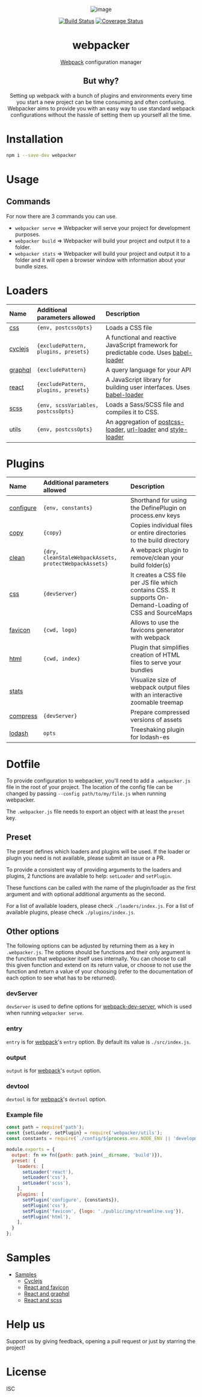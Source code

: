 <div align="center">

![image](https://hmp.me/bzzr)

[![Build Status](https://travis-ci.com/wearereasonablepeople/webpacker.svg?branch=master)](https://travis-ci.com/wearereasonablepeople/webpacker)
[![Coverage Status](https://coveralls.io/repos/github/wearereasonablepeople/webpacker/badge.svg?branch=master)](https://coveralls.io/github/wearereasonablepeople/webpacker?branch=master)

# webpacker
[Webpack](https://github.com/webpack/webpack) configuration manager

## But why?
Setting up webpack with a bunch of plugins and environments every time you start a new project can be time consuming and often confusing. Webpacker aims to provide you with an easy way to use standard webpack configurations without the hassle of setting them up yourself all the time.

</div>

# Installation

```bash
npm i --save-dev webpacker
```

# Usage

## Commands
For now there are 3 commands you can use.
- `webpacker serve` => Webpacker will serve your project for development purposes.
- `webpacker build` => Webpacker will build your project and output it to a folder.
- `webpacker stats` => Webpacker will build your project and output it to a folder and it will open a browser window with information about your bundle sizes.


# Loaders
|Name|Additional parameters allowed|Description|
|:--|:---|:---|
|[css][css-loader]|`{env, postcssOpts}`|Loads a CSS file|
|[cyclejs][cyclejs-loader]|`{excludePattern, plugins, presets}`|A functional and reactive JavaScript framework for predictable code. Uses [babel-loader][babel-loader]|
|[graphql][graphql-loader]|`{excludePattern}`|A query language for your API|
|[react][babel-loader]|`{excludePattern, plugins, presets}`|A JavaScript library for building user interfaces. Uses [babel-loader][babel-loader]|
|[scss][sass-loader]|`{env, scssVariables, postcssOpts}`|Loads a Sass/SCSS file and compiles it to CSS.|
|utils|`{env, postcssOpts}`|An aggregation of [postcss-loader][postcss-loader], [url-loader][url-loader] and [style-loader][style-loader]|

[babel-loader]: https://github.com/babel/babel-loader
[css-loader]: https://github.com/webpack-contrib/css-loader
[cyclejs-loader]: https://cycle.js.org/
[graphql-loader]: https://graphql.org/
[postcss-loader]: https://github.com/postcss/postcss-loader
[sass-loader]: https://github.com/webpack-contrib/sass-loader
[style-loader]: https://github.com/webpack-contrib/style-loader
[url-loader]: https://github.com/webpack-contrib/url-loader

# Plugins
|Name|Additional parameters allowed|Description|
|:--|:---|:---|
|[configure][environment-plugin]|`{env, constants}`|Shorthand for using the DefinePlugin on process.env keys|
|[copy][copy-webpack-plugin]|`{copy}`|Copies individual files or entire directories to the build directory|
|[clean][clean-webpack-plugin]|`{dry, cleanStaleWebpackAssets, protectWebpackAssets}`|A webpack plugin to remove/clean your build folder(s)|
|[css][mini-css-extract-plugin]|`{devServer}`|It creates a CSS file per JS file which contains CSS. It supports On-Demand-Loading of CSS and SourceMaps|
|[favicon][favicons-webpack-plugin]|`{cwd, logo}`|Allows to use the favicons generator with webpack|
|[html][html-webpack-plugin]|`{cwd, index}`|Plugin that simplifies creation of HTML files to serve your bundles|
|[stats][webpack-bundle-analyzer]||Visualize size of webpack output files with an interactive zoomable treemap|
|[compress][compression-webpack-plugin]|`{devServer}`|Prepare compressed versions of assets|
|[lodash][lodash-webpack-plugin]|`opts`|Treeshaking plugin for lodash-es|

[copy-webpack-plugin]: https://github.com/webpack-contrib/copy-webpack-plugin
[clean-webpack-plugin]: https://github.com/johnagan/clean-webpack-plugin
[environment-plugin]: https://webpack.js.org/plugins/environment-plugin/
[favicons-webpack-plugin]: https://github.com/jantimon/favicons-webpack-plugin
[html-webpack-plugin]: https://github.com/jantimon/html-webpack-plugin
[mini-css-extract-plugin]: https://github.com/webpack-contrib/mini-css-extract-plugin
[webpack-bundle-analyzer]: https://github.com/webpack-contrib/webpack-bundle-analyzer
[compression-webpack-plugin]: https://github.com/webpack-contrib/compression-webpack-plugin
[lodash-webpack-plugin]: https://github.com/lodash/lodash-webpack-plugin

[cyclejs-usage]: samples/cyclejs/
[react-favicon-usage]: samples/react-and-favicon/
[react-graphql-usage]: samples/react-and-graphql/
[react-scss-usage]: samples/react-and-scss/
[root-usage]: samples/

# Dotfile
To provide configuration to webpacker, you'll need to add a `.webpacker.js` file in the root of your project. The location of the config file can be changed by passing `--config path/to/my/file.js` when running webpacker.

The `.webpacker.js` file needs to export an object with at least the `preset` key.

## Preset
The preset defines which loaders and plugins will be used. If the loader or plugin you need is not available, please submit an issue or a PR.

To provide a consistent way of providing arguments to the loaders and plugins, 2 functions are available to help:
`setLoader` and `setPlugin`.

These functions can be called with the name of the plugin/loader as the first argument and with optional additional arguments as the second.

For a list of available loaders, please check `./loaders/index.js`.
For a list of available plugins, please check `./plugins/index.js`.

## Other options
The following options can be adjusted by returning them as a key in `.webpacker.js`. The options should be functions and their only argument is the function that webpacker itself uses internally. You can choose to call this given function and extend on its return value, or choose to not use the function and return a value of your choosing (refer to the documentation of each option to see what has to be returned).

### devServer
`devServer` is used to define options for [webpack-dev-server](https://github.com/webpack/webpack-dev-server), which is used when running `webpacker serve`.

### entry
`entry` is for [webpack](https://webpack.js.org/concepts/#entry)'s `entry` option. By default its value is `./src/index.js`.

### output
`output` is for [webpack](https://webpack.js.org/concepts/#output)'s `output` option.

### devtool
`devtool` is for [webpack](https://webpack.js.org/configuration/devtool/)'s `devtool` option.

### Example file
```js
const path = require('path');
const {setLoader, setPlugin} = require('webpacker/utils');
const constants = require(`./config/${process.env.NODE_ENV || 'development'}`);

module.exports = {
  output: fn => fn({path: path.join(__dirname, 'build')}),
  preset: {
    loaders: [
      setLoader('react'),
      setLoader('css'),
      setLoader('scss'),
    ],
    plugins: [
      setPlugin('configure', {constants}),
      setPlugin('css'),
      setPlugin('favicon', {logo: './public/img/streamline.svg'}),
      setPlugin('html'),
    ],
  }
};
```

# Samples

* [Samples][root-usage]
  * [Cyclejs][cyclejs-usage]
  * [React and favicon][react-favicon-usage]
  * [React and graphql][react-graphql-usage]
  * [React and scss][react-scss-usage]

# Help us
Support us by giving feedback, opening a pull request or just by starring the project!

# License
ISC
